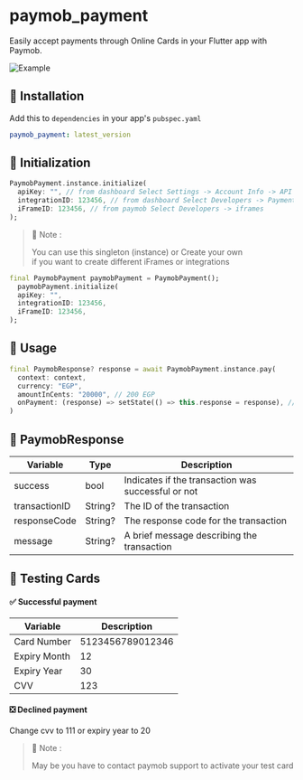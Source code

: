 # paymob_payment

Easily accept payments through Online Cards in your Flutter app with Paymob.

![Example](https://github.com/yusuf-delvi/paymob_payment_monroo/blob/master/example.gif)

## :rocket: Installation

Add this to `dependencies` in your app's `pubspec.yaml`

```yaml
paymob_payment: latest_version
```

## :hammer: Initialization

```dart
PaymobPayment.instance.initialize(
  apiKey: "", // from dashboard Select Settings -> Account Info -> API Key
  integrationID: 123456, // from dashboard Select Developers -> Payment Integrations -> Online Card ID
  iFrameID: 123456, // from paymob Select Developers -> iframes
);
```

> :pushpin: Note :
>
> You can use this singleton (instance)
> or
> Create your own  
> if you want to create different iFrames or integrations

```dart
final PaymobPayment paymobPayment = PaymobPayment();
  paymobPayment.initialize(
  apiKey: "",
  integrationID: 123456,
  iFrameID: 123456,
);
```

## :bookmark: Usage

```dart
final PaymobResponse? response = await PaymobPayment.instance.pay(
  context: context,
  currency: "EGP",
  amountInCents: "20000", // 200 EGP
  onPayment: (response) => setState(() => this.response = response), // Optional
)
```

## :incoming_envelope: PaymobResponse

| Variable      | Type    | Description                                        |
| ------------- | ------- | -------------------------------------------------- |
| success       | bool    | Indicates if the transaction was successful or not |
| transactionID | String? | The ID of the transaction                          |
| responseCode  | String? | The response code for the transaction              |
| message       | String? | A brief message describing the transaction         |

## :test_tube: Testing Cards

#### :white_check_mark: Successful payment

| Variable     | Description      |
| ------------ | ---------------- |
| Card Number  | 5123456789012346 |
| Expiry Month | 12               |
| Expiry Year  | 30               |
| CVV          | 123              |

#### :negative_squared_cross_mark: Declined payment

Change cvv to 111 or expiry year to 20

> :pushpin: Note :
>
> May be you have to contact paymob support to activate your test card
